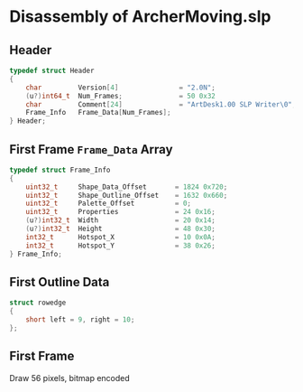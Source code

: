 # Disassembly of ArcherMoving.slp

## Header

```C
typedef struct Header
{
    char         Version[4]               = "2.0N";
    (u?)int64_t  Num_Frames;              = 50 0x32
    char         Comment[24]              = "ArtDesk1.00 SLP Writer\0";
    Frame_Info   Frame_Data[Num_Frames];
} Header;
```

## First Frame `Frame_Data` Array

```C
typedef struct Frame_Info
{
    uint32_t     Shape_Data_Offset       = 1824 0x720;    
    uint32_t     Shape_Outline_Offset    = 1632 0x660;
    uint32_t     Palette_Offset          = 0;
    uint32_t     Properties              = 24 0x16;
    (u?)int32_t  Width                   = 20 0x14;
    (u?)int32_t  Height                  = 48 0x30;
    int32_t      Hotspot_X               = 10 0x0A;
    int32_t      Hotspot_Y               = 38 0x26;
} Frame_Info;
```

## First Outline Data

```C
struct rowedge
{
	short left = 9, right = 10;
};
```

## First Frame

Draw 56 pixels, bitmap encoded